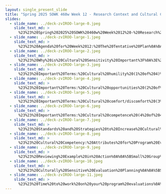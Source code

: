 ```yaml
---
layout: single_present_slide
title: "Spring 2025 SOWK 460w Week 12 - Research Context and Cultural Competence"
slides:
  - slide_name: ../deck-zvIROO-large-0.jpeg
    slide_text_md: >
      %23%23%20Spring%202025%20SOWK%20460w%20Week%2012%20-%20Research%20Context%20and%20Cultural%20Competence%0A%0Atitle:%20Spring%202025%20SOWK%20460w%20Week%2012%20-%20Research%20Context%20and%20Cultural%20Competence%0Adate:%202025-04-07%2014:05:15%0Alocation:%20Heritage%20University%0Atags:%0A%20%20-%20Heritage%20University%0A%20%20-%20BASW%20Program%0A%20%20-%20SOWK%20460w%0A%0Apresentation_video:%20%3E%0A%20%20%22%22%0Adescription:%20%3E%0A%0AIn%20week%2012,%20we%20explore%20the%20program%20evaluation%20context%20more.%20This%20includes%20cultural%20competency%20and%20how%20we%20can%20develop%20culturally%20sensitive%20program%20evaluations.%20The%20agenda%20is%20as%20follows:%0A%0A-%20Why%20is%20cultural%20sensitivity%20in%20program%20evaluation%0A-%20Terms%20associated%20with%20cultural%20competence%0A-%20Standards%20for%20culturally%20competent%20evaluation%0A-%20An%20example%20of%20culturally%20responsive%20evaluation%0A-%20Application%20to%20your%20program%20evaluation%0A%0A
  - slide_name: ../deck-zvIROO-large-1.jpeg
    slide_text_md: >
      %23%23%20Agenda%20for%20Week%2012:%20The%20Tentative%20Plan%0A%0A-%20Why%20cultural%20sensitivity%20in%20program%20evaluation%0A-%20Terms%20associated%20with%20cultural%20competence%0A-%20Standards%20for%20culturally%20competent%20evaluation%0A-%20An%20example%20of%20culturally%20responsive%20evaluation%0A-%20Application%20to%20your%20program%20evaluation%0A%0A
  - slide_name: ../deck-zvIROO-large-2.jpeg
    slide_text_md: >
      %23%23%20Why%20is%20Cultural%20Sensitivity%20Important%3F%0A%3E%20I%20want%20to%20start%20our%20conversation%20with%20why%20is%20cultural%20sensitivity%20important.%20You%20textbook%20starts%20with:%0A%0A%3E%20Identity%20develops%20across%20contexts%20and%20time%20and%20is%20shaped%20by%20cultural%20influences%20including%20age,%20generation,%20gender,%20ethnicity,%20race,%20religion,%20spirituality,%20language,%20sexual%20orientation,%20gender%20identity,%20social%20class,%20education,%20employment,%20ability%20status,%20national%20origin,%20immigration%20status,%20and%20historical%20as%20well%20as%20ongoing%20experiences%20of%20marginalization.%0A%3E%20(Roysircar-Sodowsky%20%26%20Maestas,%202000%20as%20cited%20in%20Royse%202023,%20pp.%20207-208)%0A%0A%5BWhole%20Group%20Activity%5D%20Discussion%20Why%20is%20Cultural%20Sensitivity%20Important%0A%0AMight%20any%20one%20of%20these%20variables%20keep%20us%20from%20experiencing%20the%20world%20differently%20than%20the%20person%20sitting%20beside%20us%20in%20a%20counseling%20session%20or%20those%20in%20a%20classroom%3F%20%0A%0A
  - slide_name: ../deck-zvIROO-large-3.jpeg
    slide_text_md: >
      %23%23%20Important%20Terms:%20Cultural%20humility%20(1%20of%204)%0A%3E%20First,%20we%20commonly%20refer%20to%20the%20cultural%20sensitivity%20we%20are%20attempting%20to%20gain%20through%20the%20idea%20of%20cultural%20humility.%0A%0A%0A**Cultural%20humility**%20reflects%20an%20attitude%20of%20openness%20and%20genuine%20curiosity%20toward%20people%20whose%20experiences%20and%20perspectives%20may%20differ%20from%20our%20own.%20It%20encourages%20practitioners%20to%20recognize%20the%20natural%20limits%20of%20their%20understanding%20when%20it%20comes%20to%20another%20person's%20worldview%20and%20cultural%20background.%20It%20also%20calls%20for%20ongoing%20self-reflection%20about%20one's%20own%20beliefs,%20assumptions,%20and%20unconscious%20biases.%0A%0A%0A
  - slide_name: ../deck-zvIROO-large-4.jpeg
    slide_text_md: >
      %23%23%20Important%20Terms:%20Cultural%20opportunities%20(2%20of%204)%0ARoyse%20(2023)%20refers%20to%20cultural%20opportunities%20as%0A%0A**Cultural%20opportunities**%20are%20moments%20when%20a%20person%20shares%20a%20cultural%20belief,%20value,%20or%20behavior%20that%20can%20serve%20as%20a%20%22cultural%20marker,%22%20offering%20a%20chance%20to%20explore%20and%20better%20understand%20that%20individual%20and%20their%20cultural%20background.%0A%0A%5BSmall%20Group%20Activity%5D%20Impact%20of%20cultural%20opportunities%0A%0A-%20What%20happens%20when%20we%20choose%20to%20ask%20and%20learn%20more%20about%20what%20the%20cultural%20marker%20means%20to%20the%20person%20we%20are%20talking%20with%3F%20%0A-%20When%20we%20let%20such%20opportunities%20slide%3F%20%0A%0A
  - slide_name: ../deck-zvIROO-large-5.jpeg
    slide_text_md: >
      %23%23%20Important%20Terms:%20Cultural%20comfort/discomfort%20(3%20of%204)%0A%3E%20Another%20term%20used%20is%20the%20ideas%20of%20cultural%20comfort/discomfort%0A%0A**Cultural%20comfort**%20refers%20to%20the%20way%20practitioners%20who%20approach%20their%20work%20with%20cultural%20humility%20can%20engage%20with%20cultural%20opportunities%20to%20deepen%20their%20understanding%20of%20another%20person's%20cultural%20identity%20through%20meaningful%20conversation%20and%20self-reflection.%20When%20moments%20of%20**cultural%20discomfort**%20arise,%20they%20offer%20valuable%20chances%20to%20learn%20more%20about%20our%20own%20assumptions%20and%20perspectives,%20as%20well%20as%20to%20gain%20a%20deeper%20understanding%20of%20others.%0A%0A%0A
  - slide_name: ../deck-zvIROO-large-6.jpeg
    slide_text_md: >
      %23%23%20Important%20Terms:%20Cultural%20competence%20(4%20of%204)%0A%0ACultural%20competence%20refers%20to%20working%20effectively%20with%20individuals%20from%20diverse%20cultural%20backgrounds.%0A%0AControversies%0A%0A-%20Can%20one%20achieve%20complete%20mastery%20or%20become%20an%20%22expert%22%20in%20another%20culture%3F%0A-%20Binary%E2%80%94implying%20that%20if%20someone%20is%20not%20culturally%20competent,%20they%20are%20necessarily%20incompetent%20and%20unable%20to%20engage%20effectively.%0A-%20Misconception%20that%20attending%20sensitivity%20trainings,%20reading%20certain%20materials,%20or%20having%20friends%20from%20different%20racial%20or%20ethnic%20backgrounds%20automatically%20results%20in%20full%20cultural%20competence%20across%20all%20situations%20and%20communities.%0A%0A
  - slide_name: ../deck-zvIROO-large-7.jpeg
    slide_text_md: >
      %23%23%20Standards%20and%20Strategies%20to%20Increase%20Cultural%20Competence%0A%0A%5BSmall%20Group%20Activity%5D%20Program%20Evaluation%20Proposal%20for%20Diverse%20Population%0A%0A-%20Read%20%5BEvaluation%20Standards%20and%20Strategies%20to%20Increase%20Cultural%20Competence%5D(https://www.cdc.gov/national-asthma-control-program/media/pdfs/2024/05/evaluation_standards_and_strategies.pdf)%20which%20comes%20from%20Centers%20for%20Disease%20Control%20and%20Prevention%20(2014)%0A-%20Imagine%20you%20are%20proposing%20a%20program%20evaluation%20for%20a%20program%20with%20clients%20who%20are%20distinct%20racial,%20ethnic,%20or%20cultural%20minority.%0A-%20Talk%20in%20small%20groups%20%22How%20will%20you%20address%20good%20culturally%20competent%20procedures%3F%20Identify%20the%20efforts%20or%20activities%20you%20would%20make%20related%20to%20the%20standards.%22%0A%0A%3Cdiv%20style%3D%22text-align:%20center%22%20markdown%3D%221%22%3E%0AReference%0A%3C/div%3E%0A%3Cdiv%20style%3D%22margin:%200%200%200%202em;%20text-indent:%20-2em;%22%20markdown%3D%221%22%3E%0A%0ACenters%20for%20Disease%20Control%20and%20Prevention.%20(2014).%20_Practical%20strategies%20for%20culturally%20competent%20evaluation:%20Evaluation%20guide_.%20Evaluation%20Basics%20Guide%20Series.%20%3Chttps://www.cdc.gov/national-asthma-control-program/media/pdfs/2024/05/cultural_competence_guide.pdf%3E%0A%0A%3C/div%3E%0A%0A
  - slide_name: ../deck-zvIROO-large-8.jpeg
    slide_text_md: >
      %23%23%20Cultural%20Competency:%20Attributes%20for%20Program%20Evaluation%0A%0AAwareness%20%26%20Acceptance:%20Before%20we%20start,%20we%20need%20to%20be%20aware%20of%20who%20makes%20up%20the%20agency,%20service%20population,%20etc.%20%0A-%20**Self-Awareness**:%20It%20always%20starts%20with%20self-knowledge.%0A-%20**Dynamics%20of%20Differences**:%20What%20are%20the%20dynamics,%20politics,%20etc%20within%20the%20organization%0A-%20**Knowledge%20of%20Individual%20Cultures**:%20A%20basic%20understanding%20and%20ability%20to%20identify%20people's%20needs%20within%20those%20cultures.%0A-%20**Adaptation%20of%20Skills**:%20Flexible%20approach%20that%20adapts%20as%20needed%20to%20those%20we%20are%20evaluating.%0A%0A%0A(Kapp%20%26%20Anderson,%202010)%0A%0A%0A
  - slide_name: ../deck-zvIROO-large-9.jpeg
    slide_text_md: >
      %23%23%20Reviewing%20Example%20in%20Action%0A%0A%5BSmall%20Group%20Activity%5D%20Reviewing%20an%20Example%20in%20Action%0A%0AWorking%20in%20your%20learning%20teams%20read%20Clarke%20et%20al.%20(2022)%20focused%20on%20%E2%80%9CMethods:%20Promoting%20a%20Culturally%20Responsive%20Approach%E2%80%9D%0A%0A-%20What%20type%20of%20of%20strategies%20do%20they%20use%3F%0A-%20What%20kind%20of%20impact%20do%20you%20think%20it%20had%20on%20the%20study%3F%0A-%20Is%20there%20anything%20you%20could%20adapt%20to%20your%20study%3F%0A%0A%3Cdiv%20style%3D%22text-align:%20center%22%20markdown%3D%221%22%3E%0AReference%0A%3C/div%3E%0A%3Cdiv%20style%3D%22margin:%200%200%200%202em;%20text-indent:%20-2em;%22%20markdown%3D%221%22%3E%0A%0AClarke,%20G.%20S.,%20Douglas,%20E.%20B.,%20House,%20M.%20J.,%20Hudgins,%20K.%20E.%20G.,%20Campos,%20S.,%20%26%20Vaughn,%20E.%20E.%20(2022).%20Empowering%20Indigenous%20communities%20through%20a%20participatory,%20culturally%20responsive%20evaluation%20of%20a%20federal%20program%20for%20older%20Americans.%20_American%20Journal%20of%20Evaluation,%2043_(4),%20484-503.%20%3Chttps://doi.org/10.1177/10982140211030557%3E%0A%0A%3C/div%3E%0A%0A%0A
  - slide_name: ../deck-zvIROO-large-10.jpeg
    slide_text_md: >
      %23%23%20Culturally%20Sensitive%20Evaluation%20Planning%0A%0A%5BSmall%20Group%20Activity%5D%20The%20following%20is%20a%20list%20of%20tasks%20to%20consider%20when%20we%20think%20about%20culturally%20sensitive%20evaluation%20planning.%20Read%20through%20these%20and%20determine%20if%20there%20are%20any%20aspects%20that%20you%20might%20need%20to%20address.%20Take%20notes,%20as%20there%20is%20a%20section%20to%20in%20your%20paper%20that%20should%20discuss%20this.%0A%0A-%20Review%20the%20study%20plan%20and%20procedures%20to%20ensure%20that%20the%20evaluation%20is%20inclusive%20and%20non-discriminatory%20about%20the%20sample/population%20characteristics%0A-%20Review%20methods%20to%20ensure%20that%20the%20evaluation%20is%20inclusive%20concerning%20language,%20literacy,%20and/or%20data%20collection%20strategies%0A-%20Review%20the%20evaluation%20process%20to%20ensure%20that%20diverse%20persons%20are%20consulted%20about%20gaining%20an%20understanding%20of%20the%20nature%20of%20the%20program,%20the%20design%20of%20the%20program%20evaluation,%20and%20other%20evaluation%20strategies%0A-%20Educate%20yourself%20about%20the%20persons%20being%20served%20by%20the%20agency%20and%20evaluated%0A-%20Consider%20the%20customs%20and%20needs%20of%20persons%20served%20by%20the%20programs%20being%20evaluated.%0A-%20Identify%20and%20discuss%20the%20characteristics%20and%20strengths%20of%20the%20program%20in%20person%20served%0A-%20Include%20appropriate%20questions%20and%20areas%20of%20inquiry%20about%20related%20practices%20and%20behaviors%20that%20are%20addressed%20by%20the%20program%20or%20have%20an%20impact%20on%20the%20program%0A-%20Behave%20respectfully%20and%20recognizing%20how%20respect%20is%20communicated%20and%20conveyed%20is%20culturally%20defined%20and%20determined%0A-%20Identify%20and%20appreciate%20any%20special%20vulnerabilities,%20as%20well%20as%20strengths,%20about%20a%20person's%20culture%20in%20the%20program%0A-%20Demonstrate%20a%20respect%20for%20confidentiality%20through%20the%20evaluation%20process%0A-%20Consider%20the%20value%20gained%20from%20the%20evaluation%20and%20its%20potential%20benefits%20to%20the%20participants/community%0A-%20Identify%20and%20delineate%20any%20advocacy%20implications%20from%20the%20research%20or%20the%20process%20of%20conducting%20the%20evaluation%0A%0A%3Cdiv%20style%3D%22text-align:%20center%22%20markdown%3D%221%22%3E%0AReference%0A%3C/div%3E%0A%3Cdiv%20style%3D%22margin:%200%200%200%202em;%20text-indent:%20-2em;%22%20markdown%3D%221%22%3E%0A%0AKapp,%20S.%20A.,%20%26%20Anderson,%20G.%20R.%20(2010).%20Agency-based%20program%20evaluation:%20Lessons%20from%20practice.%20Sage%20Publications.%20%3Chttps://doi.org/https://doi.org/10.4135/9781544364896%3E%0A%0A%3C/div%3E%0A%0A
  - slide_name: ../deck-zvIROO-large-11.jpeg
    slide_text_md: >
      %23%23%20Time%20to%20work%20on%20your%20program%20evaluations%0A%0A
---
```

